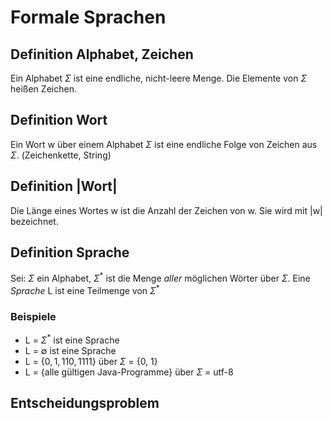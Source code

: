 # Formale Sprachen

## Definition Alphabet, Zeichen

Ein Alphabet $\Sigma$ ist eine endliche, nicht-leere Menge.
Die Elemente von $\Sigma$ heißen Zeichen.

## Definition Wort

Ein Wort w über einem Alphabet $\Sigma$ ist eine endliche Folge
von Zeichen aus $\Sigma$. (Zeichenkette, String)

## Definition |Wort|

Die Länge eines Wortes w ist die Anzahl der Zeichen von w.
Sie wird mit |w| bezeichnet.

## Definition Sprache

Sei: $\Sigma$ ein Alphabet, $\Sigma^*$ ist die Menge *aller* möglichen Wörter über $\Sigma$.
Eine *Sprache* L ist eine Teilmenge von $\Sigma^*$

### Beispiele

* L = $\Sigma^*$ ist eine Sprache
* L = $\emptyset$ ist eine Sprache
* L = $\{0,1,110,1111\}$ über $\Sigma$ = {0, 1}
* L = {alle gültigen Java-Programme} über $\Sigma$ = utf-8

## Entscheidungsproblem